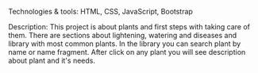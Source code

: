 Technologies & tools:
HTML, CSS, JavaScript, Bootstrap

Description:
This project is about plants and first steps with taking care of them.
There are sections about lightening, watering and diseases and library with most
common plants. In the library you can search plant by name or name fragment. After click on any plant
you will see description about plant and it's needs.